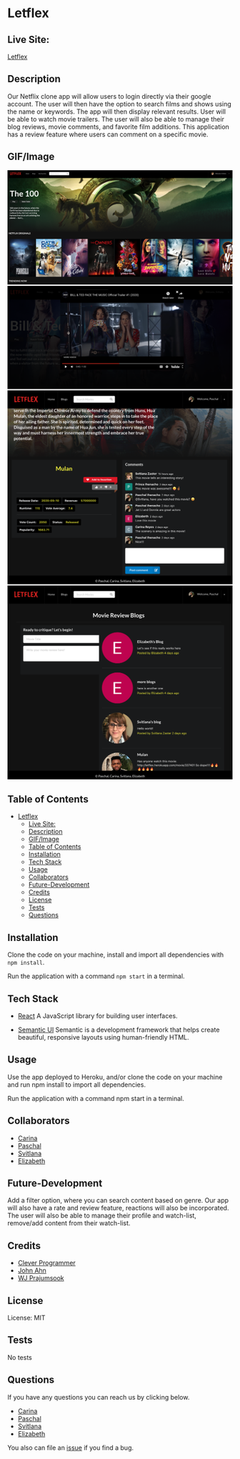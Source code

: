 # Letflex

## Live Site:

[Letflex](https://letflex.herokuapp.com/)

## Description

Our Netflix clone app will allow users to login directly via their google account. The user will then have the option to search films and shows using the name or keywords. The app will then display relevant results. User will be able to watch movie trailers. The user will also be able to manage their blog reviews, movie comments, and favorite film additions. This application has a review feature where users can comment on a specific movie.

## GIF/Image

![site image](./client/src/assets/images/landing.png)
![site image](./client/src/assets/images/trailer.png)
![site image](./client/src/assets/images/comment.png)
![site image](./client/src/assets/images/blog.png)

## Table of Contents

- [Letflex](#letflex)
  - [Live Site:](#live-site)
  - [Description](#description)
  - [GIF/Image](#gifimage)
  - [Table of Contents](#table-of-contents)
  - [Installation](#installation)
  - [Tech Stack](#tech-stack)
  - [Usage](#usage)
  - [Collaborators](#collaborators)
  - [Future-Development](#future-development)
  - [Credits](#credits)
  - [License](#license)
  - [Tests](#tests)
  - [Questions](#questions)

## Installation

Clone the code on your machine, install and import all dependencies with `npm install`.

Run the application with a command `npm start` in a terminal.

## Tech Stack

- [React](https://reactjs.org) A JavaScript library for building user interfaces.

- [Semantic UI](https://semantic-ui.com) Semantic is a development framework that helps create beautiful, responsive layouts using human-friendly HTML.

## Usage

Use the app deployed to Heroku, and/or clone the code on your machine and run npm install to import all dependencies.

Run the application with a command npm start in a terminal.

## Collaborators

- [Carina](https://github.com/Creyes17e)
- [Paschal](https://github.com/paschalihenacho)
- [Svitlana](https://github.com/szaster)
- [Elizabeth](https://github.com/lisasosa)

## Future-Development

Add a filter option, where you can search content based on genre. Our app will also have a rate and review feature, reactions will also be incorporated. The user will also be able to manage their profile and watch-list, remove/add content from their watch-list.

## Credits

- [Clever Programmer](https://www.cleverprogrammer.com)
- [John Ahn](https://www.youtube.com/channel/UCFyXA9x8lpL3EYWeYhj4C4Q/playlists)
- [WJ Prajumsook](https://www.youtube.com/channel/UCpjmxyGKA1iBRU_k0sSftJA/playlists)

## License

License: MIT

## Tests

No tests

## Questions

If you have any questions you can reach us by clicking below.

- [Carina](https://github.com/Creyes17e)
- [Paschal](https://github.com/paschalihenacho)
- [Svitlana](https://github.com/szaster)
- [Elizabeth](https://github.com/lisasosa)

You also can file an [issue](https://github.com/paschalihenacho/Letflex/issues) if you find a bug.
